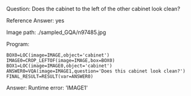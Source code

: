 Question: Does the cabinet to the left of the other cabinet look clean?

Reference Answer: yes

Image path: ./sampled_GQA/n97485.jpg

Program:

```
BOX0=LOC(image=IMAGE,object='cabinet')
IMAGE0=CROP_LEFTOF(image=IMAGE,box=BOX0)
BOX1=LOC(image=IMAGE0,object='cabinet')
ANSWER0=VQA(image=IMAGE1,question='Does this cabinet look clean?')
FINAL_RESULT=RESULT(var=ANSWER0)
```
Answer: Runtime error: 'IMAGE1'


